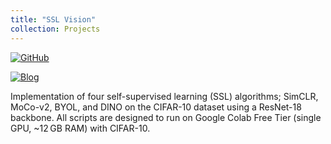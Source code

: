 ```yaml
---
title: "SSL Vision"
collection: Projects 
---
```


[![GitHub](https://img.shields.io/badge/GitHub-Repository-blue?logo=github)](https://github.com/thubZ09/ssl-vision.git)

[![Blog](https://img.shields.io/badge/Blog-Read%20Post-orange?logo=pencil&logoColor=white)](https://www.notion.so/Self-Supervised-Learning-in-Vision-210c205b93e0806da6fcd3d7ffba5e4f)

Implementation of four self-supervised learning (SSL) algorithms; SimCLR, MoCo-v2, BYOL, and DINO on the CIFAR-10 dataset using a ResNet-18 backbone. All scripts are designed to run on Google Colab Free Tier (single GPU, ~12 GB RAM) with CIFAR-10.
